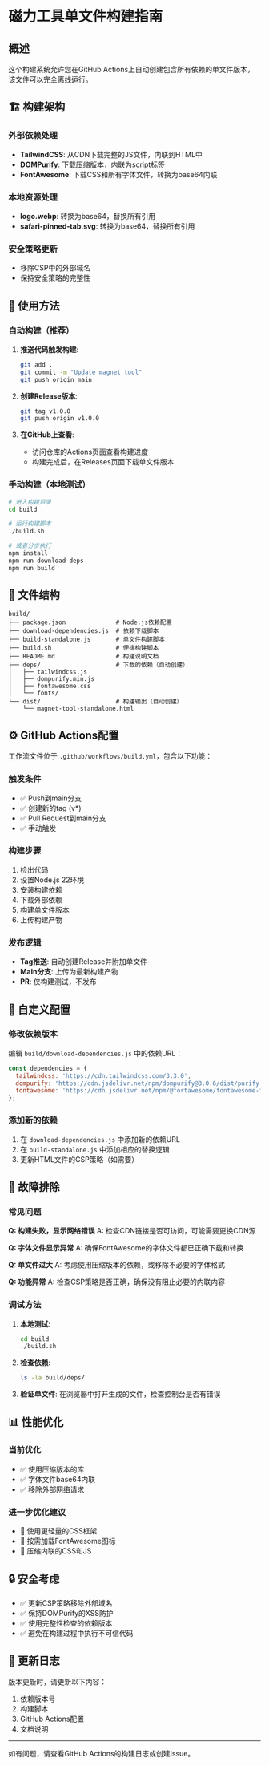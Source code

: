 # 磁力工具单文件构建指南

## 概述

这个构建系统允许您在GitHub Actions上自动创建包含所有依赖的单文件版本，该文件可以完全离线运行。

## 🏗️ 构建架构

### 外部依赖处理
- **TailwindCSS**: 从CDN下载完整的JS文件，内联到HTML中
- **DOMPurify**: 下载压缩版本，内联为script标签
- **FontAwesome**: 下载CSS和所有字体文件，转换为base64内联

### 本地资源处理
- **logo.webp**: 转换为base64，替换所有引用
- **safari-pinned-tab.svg**: 转换为base64，替换所有引用

### 安全策略更新
- 移除CSP中的外部域名
- 保持安全策略的完整性

## 🚀 使用方法

### 自动构建（推荐）

1. **推送代码触发构建**:
   ```bash
   git add .
   git commit -m "Update magnet tool"
   git push origin main
   ```

2. **创建Release版本**:
   ```bash
   git tag v1.0.0
   git push origin v1.0.0
   ```

3. **在GitHub上查看**:
   - 访问仓库的Actions页面查看构建进度
   - 构建完成后，在Releases页面下载单文件版本

### 手动构建（本地测试）

```bash
# 进入构建目录
cd build

# 运行构建脚本
./build.sh

# 或者分步执行
npm install
npm run download-deps
npm run build
```

## 📁 文件结构

```
build/
├── package.json              # Node.js依赖配置
├── download-dependencies.js  # 依赖下载脚本
├── build-standalone.js       # 单文件构建脚本
├── build.sh                  # 便捷构建脚本
├── README.md                 # 构建说明文档
├── deps/                     # 下载的依赖（自动创建）
│   ├── tailwindcss.js
│   ├── dompurify.min.js
│   ├── fontawesome.css
│   └── fonts/
└── dist/                     # 构建输出（自动创建）
    └── magnet-tool-standalone.html
```

## ⚙️ GitHub Actions配置

工作流文件位于 `.github/workflows/build.yml`，包含以下功能：

### 触发条件
- ✅ Push到main分支
- ✅ 创建新的tag (v*)
- ✅ Pull Request到main分支
- ✅ 手动触发

### 构建步骤
1. 检出代码
2. 设置Node.js 22环境
3. 安装构建依赖
4. 下载外部依赖
5. 构建单文件版本
6. 上传构建产物

### 发布逻辑
- **Tag推送**: 自动创建Release并附加单文件
- **Main分支**: 上传为最新构建产物
- **PR**: 仅构建测试，不发布

## 🔧 自定义配置

### 修改依赖版本
编辑 `build/download-dependencies.js` 中的依赖URL：

```javascript
const dependencies = {
  tailwindcss: 'https://cdn.tailwindcss.com/3.3.0',
  dompurify: 'https://cdn.jsdelivr.net/npm/dompurify@3.0.6/dist/purify.min.js',
  fontawesome: 'https://cdn.jsdelivr.net/npm/@fortawesome/fontawesome-free@6.4.0/css/all.min.css'
};
```

### 添加新的依赖
1. 在 `download-dependencies.js` 中添加新的依赖URL
2. 在 `build-standalone.js` 中添加相应的替换逻辑
3. 更新HTML文件的CSP策略（如需要）

## 🐛 故障排除

### 常见问题

**Q: 构建失败，显示网络错误**
A: 检查CDN链接是否可访问，可能需要更换CDN源

**Q: 字体文件显示异常**
A: 确保FontAwesome的字体文件都已正确下载和转换

**Q: 单文件过大**
A: 考虑使用压缩版本的依赖，或移除不必要的字体格式

**Q: 功能异常**
A: 检查CSP策略是否正确，确保没有阻止必要的内联内容

### 调试方法

1. **本地测试**:
   ```bash
   cd build
   ./build.sh
   ```

2. **检查依赖**:
   ```bash
   ls -la build/deps/
   ```

3. **验证单文件**:
   在浏览器中打开生成的文件，检查控制台是否有错误

## 📊 性能优化

### 当前优化
- ✅ 使用压缩版本的库
- ✅ 字体文件base64内联
- ✅ 移除外部网络请求

### 进一步优化建议
- 🔄 使用更轻量的CSS框架
- 🔄 按需加载FontAwesome图标
- 🔄 压缩内联的CSS和JS

## 🔒 安全考虑

- ✅ 更新CSP策略移除外部域名
- ✅ 保持DOMPurify的XSS防护
- ✅ 使用完整性检查的依赖版本
- ✅ 避免在构建过程中执行不可信代码

## 📝 更新日志

版本更新时，请更新以下内容：
1. 依赖版本号
2. 构建脚本
3. GitHub Actions配置
4. 文档说明

---

如有问题，请查看GitHub Actions的构建日志或创建Issue。